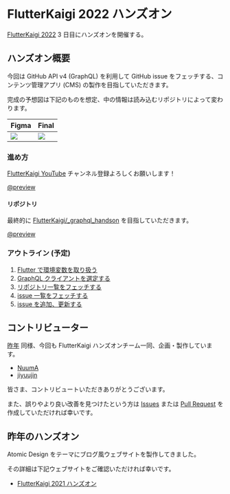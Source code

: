 # FlutterKaigi 2022 ハンズオン

[FlutterKaigi 2022](https://flutterkaigi.jp/) 3 日目にハンズオンを開催する。

## ハンズオン概要

今回は GitHub API v4 (GraphQL) を利用して GitHub issue をフェッチする、コンテンツ管理アプリ (CMS) の製作を目指していただきます。

完成の予想図は下記のものを想定、中の情報は読み込むリポジトリによって変わります。

|Figma|Final|
|:---|:---|
|![](https://i.imgur.com/hzlLica.png)|![](https://i.imgur.com/a5fgU8V.png)|

### 進め方

[FlutterKaigi YouTube](https://www.youtube.com/channel/UC1JP6dPBmmccZto4LNz9KMw) チャンネル登録よろしくお願いします！

[@preview](https://www.youtube.com/watch?v=I2Cw9z6vHzk)

#### リポジトリ

最終的に [FlutterKaigi/_graphql_handson](https://github.com/FlutterKaigi/_graphql_handson) を目指していただきます。

[@preview](https://github.com/FlutterKaigi/_graphql_handson)

### アウトライン (予定)

1. [Flutter で環境変数を取り扱う](/outline/1_environment-variables.md)
2. [GraphQL クライアントを選定する](/outline/2_graphql-client.md)
3. [リポジトリ一覧をフェッチする](/outline/3_fetch-repositories.md)
4. [issue 一覧をフェッチする](/outline/4_fetch-issues.md)
5. [issue を追加、更新する](/outline/5_post-issue.md)

## コントリビューター

[昨年](https://flutterkaigi-2021-workshop.netlify.app/) 同様、今回も FlutterKaigi ハンズオンチーム一同、企画・製作しています。

- [NuumA](https://github.com/Nuu-mA)
- [jiyuujin](https://github.com/jiyuujin)

皆さま、コントリビュートいただきありがとうございます。

また、誤りやより良い改善を見つけたという方は [Issues](https://github.com/FlutterKaigi/_graphql_handson/issues) または [Pull Request](https://github.com/FlutterKaigi/_graphql_handson/pulls) を作成していただければ幸いです。

## 昨年のハンズオン

Atomic Design をテーマにブログ風ウェブサイトを製作してきました。

その詳細は下記ウェブサイトをご確認いただければ幸いです。

- [FlutterKaigi 2021 ハンズオン](https://flutterkaigi-2021-workshop.netlify.app)
